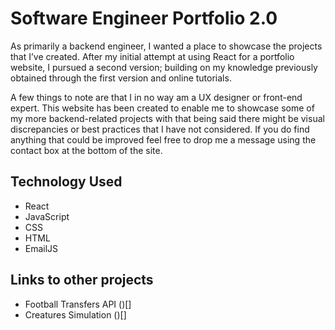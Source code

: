 # Software Engineer Portfolio 2.0
As primarily a backend engineer, I wanted a place to showcase the projects that I’ve created. After my initial attempt at using React for a portfolio website, I pursued a second version; building on my knowledge previously obtained through the first version and online tutorials.

A few things to note are that I in no way am a UX designer or front-end expert. This website has been created to enable me to showcase some of my more backend-related projects with that being said there might be visual discrepancies or best practices that I have not considered. If you do find anything that could be improved feel free to drop me a message using the contact box at the bottom of the site.

## Technology Used
- React
- JavaScript
- CSS
- HTML
- EmailJS

## Links to other projects
- Football Transfers API ()[]
- Creatures Simulation ()[]
